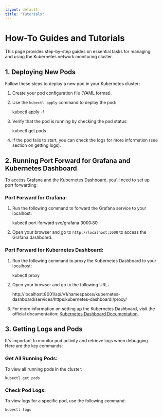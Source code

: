 ```yaml
---
layout: default
title: "Tutorials"
---
```

How-To Guides and Tutorials
===========================

This page provides step-by-step guides on essential tasks for managing and using the Kubernetes network monitoring cluster.

1\. Deploying New Pods
----------------------

Follow these steps to deploy a new pod in your Kubernetes cluster:

1.  Create your pod configuration file (YAML format).
2.  Use the `kubectl apply` command to deploy the pod:

    kubectl apply -f 

4.  Verify that the pod is running by checking the pod status:

    kubectl get pods

6.  If the pod fails to start, you can check the logs for more information (see section on getting logs).

2\. Running Port Forward for Grafana and Kubernetes Dashboard
-------------------------------------------------------------

To access Grafana and the Kubernetes Dashboard, you'll need to set up port forwarding:

### Port Forward for Grafana:

1.  Run the following command to forward the Grafana service to your localhost:

    kubectl port-forward svc/grafana 3000:80

3.  Open your browser and go to `http://localhost:3000` to access the Grafana dashboard.

### Port Forward for Kubernetes Dashboard:

1.  Run the following command to proxy the Kubernetes Dashboard to your localhost:

    kubectl proxy

3.  Open your browser and go to the following URL:

    http://localhost:8001/api/v1/namespaces/kubernetes-dashboard/services/https:kubernetes-dashboard:/proxy/

5.  For more information on setting up the Kubernetes Dashboard, visit the official documentation: [Kubernetes Dashboard Documentation](https://kubernetes.io/docs/tasks/access-application-cluster/web-ui-dashboard/).

3\. Getting Logs and Pods
-------------------------

It's important to monitor pod activity and retrieve logs when debugging. Here are the key commands:

### Get All Running Pods:

To view all running pods in the cluster:

    kubectl get pods

### Check Pod Logs:

To view logs for a specific pod, use the following command:

    kubectl logs